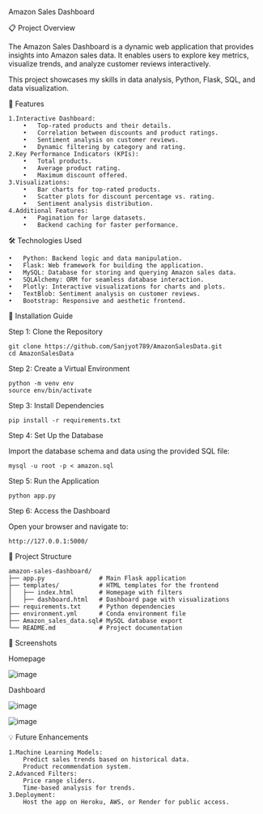 Amazon Sales Dashboard

📋 Project Overview

The Amazon Sales Dashboard is a dynamic web application that provides insights into Amazon sales data. It enables users to explore key metrics, visualize trends, and analyze customer reviews interactively.

This project showcases my skills in data analysis, Python, Flask, SQL, and data visualization.

🚀 Features

	1.Interactive Dashboard:
		•	Top-rated products and their details.
		•	Correlation between discounts and product ratings.
		•	Sentiment analysis on customer reviews.
		•	Dynamic filtering by category and rating.
	2.Key Performance Indicators (KPIs):
		•	Total products.
		•	Average product rating.
		•	Maximum discount offered.
	3.Visualizations:
		•	Bar charts for top-rated products.
		•	Scatter plots for discount percentage vs. rating.
		•	Sentiment analysis distribution.
	4.Additional Features:
		•	Pagination for large datasets.
		•	Backend caching for faster performance.

🛠️ Technologies Used

	•	Python: Backend logic and data manipulation.
	•	Flask: Web framework for building the application.
	•	MySQL: Database for storing and querying Amazon sales data.
	•	SQLAlchemy: ORM for seamless database interaction.
	•	Plotly: Interactive visualizations for charts and plots.
	•	TextBlob: Sentiment analysis on customer reviews.
	•	Bootstrap: Responsive and aesthetic frontend.

🔧 Installation Guide

Step 1: Clone the Repository

	git clone https://github.com/Sanjyot789/AmazonSalesData.git
	cd AmazonSalesData

Step 2: Create a Virtual Environment

	python -m venv env
	source env/bin/activate   

Step 3: Install Dependencies

	pip install -r requirements.txt

Step 4: Set Up the Database

Import the database schema and data using the provided SQL file:

	mysql -u root -p < amazon.sql

Step 5: Run the Application

	python app.py

Step 6: Access the Dashboard

Open your browser and navigate to:

	http://127.0.0.1:5000/

📂 Project Structure

	amazon-sales-dashboard/
	├── app.py               # Main Flask application
	├── templates/           # HTML templates for the frontend
	│   ├── index.html       # Homepage with filters
	│   ├── dashboard.html   # Dashboard page with visualizations
	├── requirements.txt     # Python dependencies
	├── environment.yml      # Conda environment file
	├── Amazon_sales_data.sql# MySQL database export
	└── README.md            # Project documentation

📸 Screenshots

Homepage

![image](https://github.com/user-attachments/assets/e07e8411-fe2b-45b9-8892-845ccc8fcbd9)

Dashboard

![image](https://github.com/user-attachments/assets/c75dea41-61a8-410d-9da6-fbf19ed7d0b7)

![image](https://github.com/user-attachments/assets/5b0322b0-126e-4e84-b880-fdb7d4cbba2a)


💡 Future Enhancements

	1.Machine Learning Models:
		Predict sales trends based on historical data.
		Product recommendation system.
	2.Advanced Filters:
		Price range sliders.
		Time-based analysis for trends.
	3.Deployment:
		Host the app on Heroku, AWS, or Render for public access.

